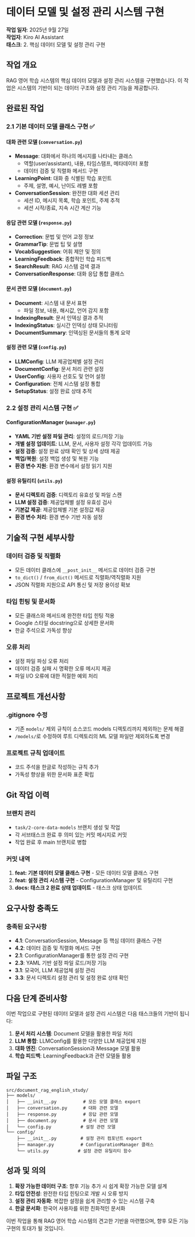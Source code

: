 # 데이터 모델 및 설정 관리 시스템 구현

**작업 일자**: 2025년 9월 27일  
**작업자**: Kiro AI Assistant  
**태스크**: 2. 핵심 데이터 모델 및 설정 관리 구현

## 작업 개요

RAG 영어 학습 시스템의 핵심 데이터 모델과 설정 관리 시스템을 구현했습니다. 이 작업은 시스템의 기반이 되는 데이터 구조와 설정 관리 기능을 제공합니다.

## 완료된 작업

### 2.1 기본 데이터 모델 클래스 구현 ✅

#### 대화 관련 모델 (`conversation.py`)
- **Message**: 대화에서 하나의 메시지를 나타내는 클래스
  - 역할(user/assistant), 내용, 타임스탬프, 메타데이터 포함
  - 데이터 검증 및 직렬화 메서드 구현
- **LearningPoint**: 대화 중 식별된 학습 포인트
  - 주제, 설명, 예시, 난이도 레벨 포함
- **ConversationSession**: 완전한 대화 세션 관리
  - 세션 ID, 메시지 목록, 학습 포인트, 주제 추적
  - 세션 시작/종료, 지속 시간 계산 기능

#### 응답 관련 모델 (`response.py`)
- **Correction**: 문법 및 언어 교정 정보
- **GrammarTip**: 문법 팁 및 설명
- **VocabSuggestion**: 어휘 제안 및 정의
- **LearningFeedback**: 종합적인 학습 피드백
- **SearchResult**: RAG 시스템 검색 결과
- **ConversationResponse**: 대화 응답 통합 클래스

#### 문서 관련 모델 (`document.py`)
- **Document**: 시스템 내 문서 표현
  - 파일 정보, 내용, 해시값, 언어 감지 포함
- **IndexingResult**: 문서 인덱싱 결과 추적
- **IndexingStatus**: 실시간 인덱싱 상태 모니터링
- **DocumentSummary**: 인덱싱된 문서들의 통계 요약

#### 설정 관련 모델 (`config.py`)
- **LLMConfig**: LLM 제공업체별 설정 관리
- **DocumentConfig**: 문서 처리 관련 설정
- **UserConfig**: 사용자 선호도 및 언어 설정
- **Configuration**: 전체 시스템 설정 통합
- **SetupStatus**: 설정 완료 상태 추적

### 2.2 설정 관리 시스템 구현 ✅

#### ConfigurationManager (`manager.py`)
- **YAML 기반 설정 파일 관리**: 설정의 로드/저장 기능
- **개별 설정 업데이트**: LLM, 문서, 사용자 설정 각각 업데이트 가능
- **설정 검증**: 설정 완료 상태 확인 및 상세 상태 제공
- **백업/복원**: 설정 백업 생성 및 복원 기능
- **환경 변수 지원**: 환경 변수에서 설정 읽기 지원

#### 설정 유틸리티 (`utils.py`)
- **문서 디렉토리 검증**: 디렉토리 유효성 및 파일 스캔
- **LLM 설정 검증**: 제공업체별 설정 유효성 검사
- **기본값 제공**: 제공업체별 기본 설정값 제공
- **환경 변수 처리**: 환경 변수 기반 자동 설정

## 기술적 구현 세부사항

### 데이터 검증 및 직렬화
- 모든 데이터 클래스에 `__post_init__` 메서드로 데이터 검증 구현
- `to_dict()` / `from_dict()` 메서드로 직렬화/역직렬화 지원
- JSON 직렬화 지원으로 API 통신 및 저장 용이성 확보

### 타입 힌팅 및 문서화
- 모든 클래스와 메서드에 완전한 타입 힌팅 적용
- Google 스타일 docstring으로 상세한 문서화
- 한글 주석으로 가독성 향상

### 오류 처리
- 설정 파일 파싱 오류 처리
- 데이터 검증 실패 시 명확한 오류 메시지 제공
- 파일 I/O 오류에 대한 적절한 예외 처리

## 프로젝트 개선사항

### .gitignore 수정
- 기존 `models/` 제외 규칙이 소스코드 models 디렉토리까지 제외하는 문제 해결
- `/models/`로 수정하여 루트 디렉토리의 ML 모델 파일만 제외하도록 변경

### 프로젝트 규칙 업데이트
- 코드 주석을 한글로 작성하는 규칙 추가
- 가독성 향상을 위한 문서화 표준 확립

## Git 작업 이력

### 브랜치 관리
- `task/2-core-data-models` 브랜치 생성 및 작업
- 각 서브태스크 완료 후 의미 있는 커밋 메시지로 커밋
- 작업 완료 후 main 브랜치로 병합

### 커밋 내역
1. **feat: 기본 데이터 모델 클래스 구현** - 모든 데이터 모델 클래스 구현
2. **feat: 설정 관리 시스템 구현** - ConfigurationManager 및 유틸리티 구현
3. **docs: 태스크 2 완료 상태 업데이트** - 태스크 상태 업데이트

## 요구사항 충족도

### 충족된 요구사항
- **4.1**: ConversationSession, Message 등 핵심 데이터 클래스 구현
- **4.2**: 데이터 검증 및 직렬화 메서드 구현
- **2.1**: ConfigurationManager를 통한 설정 관리 구현
- **2.3**: YAML 기반 설정 파일 로드/저장 기능
- **3.1**: 모국어, LLM 제공업체 설정 관리
- **3.3**: 문서 디렉토리 설정 관리 및 설정 완료 상태 확인

## 다음 단계 준비사항

이번 작업으로 구현된 데이터 모델과 설정 관리 시스템은 다음 태스크들의 기반이 됩니다:

1. **문서 처리 시스템**: Document 모델을 활용한 파일 처리
2. **LLM 통합**: LLMConfig를 활용한 다양한 LLM 제공업체 지원
3. **대화 엔진**: ConversationSession과 Message 모델 활용
4. **학습 피드백**: LearningFeedback과 관련 모델들 활용

## 파일 구조

```
src/document_rag_english_study/
├── models/
│   ├── __init__.py          # 모든 모델 클래스 export
│   ├── conversation.py      # 대화 관련 모델
│   ├── response.py          # 응답 관련 모델
│   ├── document.py          # 문서 관련 모델
│   └── config.py           # 설정 관련 모델
└── config/
    ├── __init__.py         # 설정 관리 컴포넌트 export
    ├── manager.py          # ConfigurationManager 클래스
    └── utils.py           # 설정 관련 유틸리티 함수
```

## 성과 및 의의

1. **확장 가능한 데이터 구조**: 향후 기능 추가 시 쉽게 확장 가능한 모델 설계
2. **타입 안전성**: 완전한 타입 힌팅으로 개발 시 오류 방지
3. **설정 관리 자동화**: 복잡한 설정을 쉽게 관리할 수 있는 시스템 구축
4. **한글 문서화**: 한국어 사용자를 위한 친화적인 문서화

이번 작업을 통해 RAG 영어 학습 시스템의 견고한 기반을 마련했으며, 향후 모든 기능 구현의 토대가 될 것입니다.